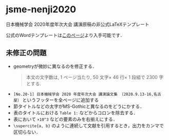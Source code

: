# jsme-nenji2020

日本機械学会 2020年度年次大会 講演原稿の非公式LaTeXテンプレート

公式のWordテンプレートは[このページ](https://jsmempd.com/conference/jsme_annual/2020/manuscript/)より入手可能です．

## 未修正の問題

- geometryが微妙に異なるのを修正する．
  > 本文の文字数は, 1 ページ当たり, 50 文字× 46 行× 1 段組で 2300 字とする.
- `[No.20-1] 日本機械学会 2020 年度年次大会 講演論文集 〔2020.9.13-16,名古屋〕` というフッターを全ページに追加する
- 節タイトルなどの太字がMS-Gothicと異なるのをどうにかする．
- 表のタイトルにおける `Table 1:` などからコロンを除去する．
- 表において `×10^3` などの要素のみを右揃えにする．
- `\supercite{a, b}` のように連続して文献を引用するとき，出力をカンマで区切らない．
